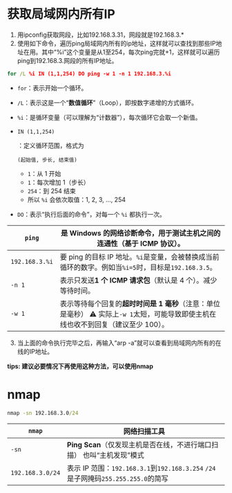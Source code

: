 # 获取局域网内所有IP

1. 用ipconfig获取网段，比如192.168.3.31，网段就是192.168.3.*
2. 使用如下命令，遍历ping局域网内所有的ip地址，这样就可以查找到那些IP地址在用。其中“%i”这个变量是从1至254，每次ping完就+1，这样就可以遍历ping到192.168.3.网段的所有IP地址。

```cmd
for /L %i IN (1,1,254) DO ping -w 1 -n 1 192.168.3.%i
```

- `for`：表示开始一个循环。

- `/L`：表示这是一个“**数值循环**”（Loop），即按数字递增的方式循环。

- `%i`：是循环变量（可以理解为“计数器”），每次循环它会取一个新值。

- ```
  IN (1,1,254)
  ```

  ：定义循环范围，格式为 

  ```
  (起始值, 步长, 结束值)
  ```

  - `1`：从 1 开始
  - `1`：每次增加 1（步长）
  - `254`：到 254 结束
  - 所以 `%i` 会依次取值：1, 2, 3, ..., 254

- `DO`：表示“执行后面的命令”，对每一个 `%i` 都执行一次。

| `ping`         | 是 Windows 的网络诊断命令，用于测试主机之间的连通性（基于 ICMP 协议）。 |
| -------------- | ------------------------------------------------------------ |
| `192.168.3.%i` | 要 ping 的目标 IP 地址。`%i`是变量，会被替换成当前循环的数字。例如当`%i=5`时，目标是`192.168.3.5`。 |
| `-n 1`         | 表示只发送**1 个 ICMP 请求包**（默认是 4 个）。减少等待时间。 |
| `-w 1`         | 表示等待每个回复的**超时时间是 1 毫秒**（注意：单位是毫秒） ⚠️ 实际上`-w 1`太短，可能导致即使主机在线也收不到回复（建议至少 100）。 |

3. 当上面的命令执行完毕之后，再输入“arp -a”就可以查看到局域网内所有的在线的IP地址。

**tips: 建议必要情况下再使用这种方法，可以使用nmap**



# nmap

```cmd
nmap -sn 192.168.3.0/24
```

| `nmap`           | 网络扫描工具                                                 |
| ---------------- | ------------------------------------------------------------ |
| `-sn`            | **Ping Scan**（仅发现主机是否在线，不进行端口扫描） 也叫“主机发现”模式 |
| `192.168.3.0/24` | 表示 IP 范围：`192.168.3.1`到`192.168.3.254` `/24`是子网掩码`255.255.255.0`的简写 |